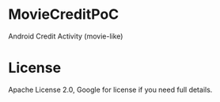 # MovieCreditPoC
Android Credit Activity (movie-like)

# License
Apache License 2.0, Google for license if you need full details.
